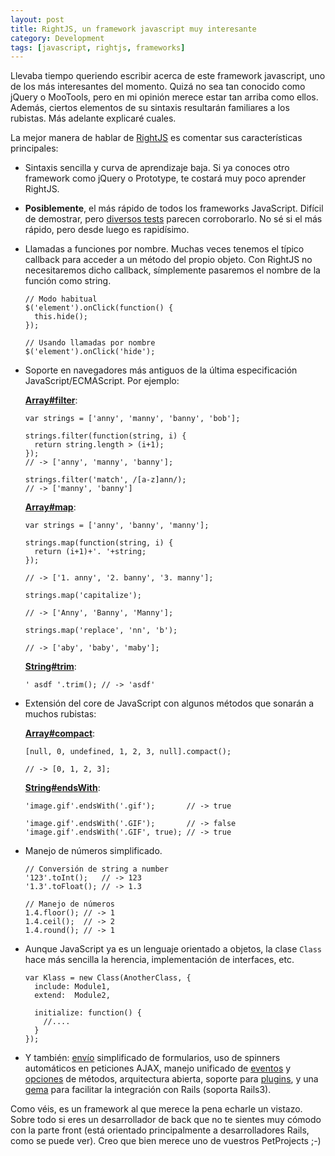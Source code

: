 ```yaml
--- 
layout: post
title: RightJS, un framework javascript muy interesante
category: Development
tags: [javascript, rightjs, frameworks]
---
```

Llevaba tiempo queriendo escribir acerca de este framework javascript, uno de los más interesantes del momento. Quizá no sea tan conocido como jQuery o MooTools, pero en mi opinión merece estar tan arriba como ellos. Además, ciertos elementos de su sintaxis resultarán familiares a los rubistas. Más adelante explicaré cuales.

La mejor manera de hablar de [RightJS][1] es comentar sus características principales:

*	Sintaxis sencilla y curva de aprendizaje baja. Si ya conoces otro framework como jQuery o Prototype, te costará muy poco aprender RightJS.

*	**Posiblemente**, el más rápido de todos los frameworks JavaScript. Difícil de demostrar, pero [diversos tests][2] parecen corroborarlo. No sé si el más rápido, pero desde luego es rapidísimo.

*	Llamadas a funciones por nombre. Muchas veces tenemos el típico callback para acceder a un método del propio objeto. Con RightJS no necesitaremos dicho callback, símplemente pasaremos el nombre de la función como string.

        // Modo habitual
        $('element').onClick(function() {
          this.hide();
        });

        // Usando llamadas por nombre
        $('element').onClick('hide');

*	Soporte en navegadores más antiguos de la última especificación JavaScript/ECMAScript. Por ejemplo:

    [**Array#filter**][3]:

    	var strings = ['anny', 'manny', 'banny', 'bob'];

    	strings.filter(function(string, i) {
    	  return string.length > (i+1);
    	});
    	// -> ['anny', 'manny', 'banny'];

    	strings.filter('match', /[a-z]ann/);
    	// -> ['manny', 'banny']

    [**Array#map**][4]:

    	var strings = ['anny', 'banny', 'manny'];

    	strings.map(function(string, i) {
    	  return (i+1)+'. '+string;
    	});

    	// -> ['1. anny', '2. banny', '3. manny'];

    	strings.map('capitalize');

    	// -> ['Anny', 'Banny', 'Manny'];

    	strings.map('replace', 'nn', 'b');

    	// -> ['aby', 'baby', 'maby'];

    [**String#trim**][5]:

    	' asdf '.trim(); // -> 'asdf'

*	Extensión del core de JavaScript con algunos métodos que sonarán a muchos rubistas:

    [**Array#compact**][6]:

    	[null, 0, undefined, 1, 2, 3, null].compact();

    	// -> [0, 1, 2, 3];

    [**String#endsWith**][7]:

    	'image.gif'.endsWith('.gif');       // -> true

    	'image.gif'.endsWith('.GIF');       // -> false
    	'image.gif'.endsWith('.GIF', true); // -> true
	
*	Manejo de números simplificado.

    	// Conversión de string a number
    	'123'.toInt();   // -> 123
    	'1.3'.toFloat(); // -> 1.3

    	// Manejo de números
    	1.4.floor(); // -> 1
    	1.4.ceil();  // -> 2
    	1.4.round(); // -> 1
	
*	Aunque JavaScript ya es un lenguaje orientado a objetos, la clase `Class` hace más sencilla la herencia, implementación de interfaces, etc.

    	var Klass = new Class(AnotherClass, {
    	  include: Module1,
    	  extend:  Module2,

    	  initialize: function() {
    	    //....
    	  }
    	});
	
*	Y también: [envío][8] simplificado de formularios, uso de spinners automáticos en peticiones AJAX, manejo unificado de [eventos][9] y [opciones][10] de métodos, arquitectura abierta, soporte para [plugins][11], y una [gema][12] para facilitar la integración con Rails (soporta Rails3).

Como véis, es un framework al que merece la pena echarle un vistazo. Sobre todo si eres un desarrollador de back que no te sientes muy cómodo con la parte front (está orientado principalmente a desarrolladores Rails, como se puede ver). Creo que bien merece uno de vuestros PetProjects ;-)

[1]: http://rightjs.org "The Right JavaScript Framework"
[2]: http://rightjs.org/benchmarks
[3]: http://rightjs.org/docs/array#filter
[4]: http://rightjs.org/docs/array#map
[5]: http://rightjs.org/docs/string#trim
[6]: http://rightjs.org/docs/array#compact
[7]: http://rightjs.org/docs/string#endsWith
[8]: http://rightjs.org/docs/form#send "Form#send"
[9]: http://rightjs.org/tutorials/uniformed-events-handling
[10]: http://rightjs.org/tutorials/uniformed-options-handling
[11]: http://rightjs.org/plugins
[12]: http://github.com/MadRabbit/right-rails
